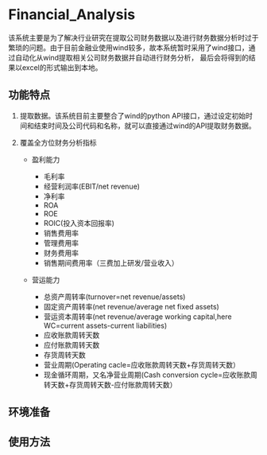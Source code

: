 # Financial_Analysis

该系统主要是为了解决行业研究在提取公司财务数据以及进行财务数据分析时过于繁琐的问题。由于目前金融业使用wind较多，故本系统暂时采用了wind接口，通过自动化从wind提取相关公司财务数据并自动进行财务分析，
最后会将得到的结果以excel的形式输出到本地。

## 功能特点

1. 提取数据。该系统目前主要整合了wind的python API接口，通过设定初始时间和结束时间及公司代码和名称，就可以直接通过wind的API提取财务数据。

2. 覆盖全方位财务分析指标
  
    * 盈利能力
    
       * 毛利率
       * 经营利润率(EBIT/net revenue)
       * 净利率
       * ROA
       * ROE
       * ROIC(投入资本回报率)
       * 销售费用率
       * 管理费用率
       * 财务费用率
       * 销售期间费用率（三费加上研发/营业收入）
       
     * 营运能力
       
       * 总资产周转率(turnover=net revenue/assets)
       * 固定资产周转率(net revenue/average net fixed assets)
       * 营运资本周转率(net revenue/average working capital,here WC=current assets-current liabilities)
       * 应收账款周转天数
       * 应付账款周转天数
       * 存货周转天数
       * 营业周期(Operating cacle=应收账款周转天数+存货周转天数）
       * 现金循环周期，又名净营业周期(Cash conversion cycle=应收账款周转天数+存货周转天数-应付账款周转天数）
      
      
  


## 环境准备

## 使用方法
